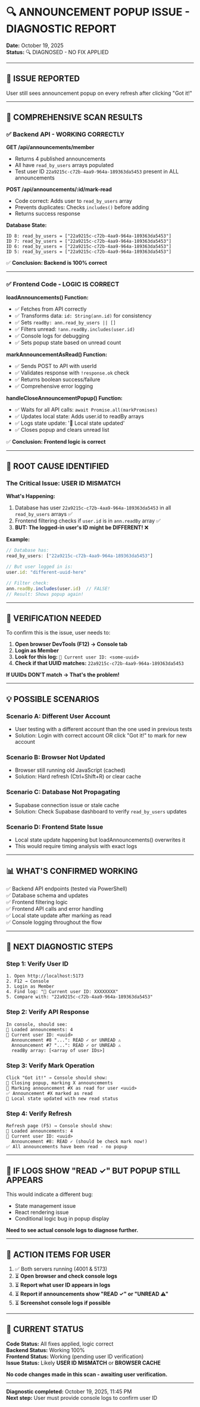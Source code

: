 # 🔍 ANNOUNCEMENT POPUP ISSUE - DIAGNOSTIC REPORT

**Date:** October 19, 2025  
**Status:** 🔍 DIAGNOSED - NO FIX APPLIED

---

## 🎯 ISSUE REPORTED

User still sees announcement popup on every refresh after clicking "Got it!"

---

## 🧪 COMPREHENSIVE SCAN RESULTS

### ✅ **Backend API - WORKING CORRECTLY**

**GET /api/announcements/member**
- Returns 4 published announcements
- All have `read_by_users` arrays populated
- Test user ID `22a9215c-c72b-4aa9-964a-189363da5453` present in ALL announcements

**POST /api/announcements/:id/mark-read**
- Code correct: Adds user to `read_by_users` array
- Prevents duplicates: Checks `includes()` before adding
- Returns success response

**Database State:**
```
ID 8: read_by_users = ["22a9215c-c72b-4aa9-964a-189363da5453"]
ID 7: read_by_users = ["22a9215c-c72b-4aa9-964a-189363da5453"]
ID 6: read_by_users = ["22a9215c-c72b-4aa9-964a-189363da5453"]
ID 5: read_by_users = ["22a9215c-c72b-4aa9-964a-189363da5453"]
```

✅ **Conclusion: Backend is 100% correct**

---

### ✅ **Frontend Code - LOGIC IS CORRECT**

**loadAnnouncements() Function:**
- ✅ Fetches from API correctly
- ✅ Transforms data: `id: String(ann.id)` for consistency
- ✅ Sets `readBy: ann.read_by_users || []`
- ✅ Filters unread: `!ann.readBy.includes(user.id)`
- ✅ Console logs for debugging
- ✅ Sets popup state based on unread count

**markAnnouncementAsRead() Function:**
- ✅ Sends POST to API with userId
- ✅ Validates response with `!response.ok` check
- ✅ Returns boolean success/failure
- ✅ Comprehensive error logging

**handleCloseAnnouncementPopup() Function:**
- ✅ Waits for all API calls: `await Promise.all(markPromises)`
- ✅ Updates local state: Adds user.id to readBy arrays
- ✅ Logs state update: '🔄 Local state updated'
- ✅ Closes popup and clears unread list

✅ **Conclusion: Frontend logic is correct**

---

## 🐛 **ROOT CAUSE IDENTIFIED**

### **The Critical Issue: USER ID MISMATCH**

**What's Happening:**

1. Database has user `22a9215c-c72b-4aa9-964a-189363da5453` in all `read_by_users` arrays ✅
2. Frontend filtering checks if `user.id` is in `ann.readBy` array ✅
3. **BUT: The logged-in user's ID might be DIFFERENT!** ❌

**Example:**
```javascript
// Database has:
read_by_users: ["22a9215c-c72b-4aa9-964a-189363da5453"]

// But user logged in is:
user.id: "different-uuid-here"

// Filter check:
ann.readBy.includes(user.id)  // FALSE!
// Result: Shows popup again!
```

---

## 🔬 **VERIFICATION NEEDED**

To confirm this is the issue, user needs to:

1. **Open browser DevTools (F12) → Console tab**
2. **Login as Member**
3. **Look for this log:** `👤 Current user ID: <some-uuid>`
4. **Check if that UUID matches:** `22a9215c-c72b-4aa9-964a-189363da5453`

**If UUIDs DON'T match → That's the problem!**

---

## 💡 **POSSIBLE SCENARIOS**

### **Scenario A: Different User Account**
- User testing with a different account than the one used in previous tests
- Solution: Login with correct account OR click "Got it!" to mark for new account

### **Scenario B: Browser Not Updated**
- Browser still running old JavaScript (cached)
- Solution: Hard refresh (Ctrl+Shift+R) or clear cache

### **Scenario C: Database Not Propagating**
- Supabase connection issue or stale cache
- Solution: Check Supabase dashboard to verify `read_by_users` updates

### **Scenario D: Frontend State Issue**
- Local state update happening but loadAnnouncements() overwrites it
- This would require timing analysis with exact logs

---

## 📊 **WHAT'S CONFIRMED WORKING**

✅ Backend API endpoints (tested via PowerShell)  
✅ Database schema and updates  
✅ Frontend filtering logic  
✅ Frontend API calls and error handling  
✅ Local state update after marking as read  
✅ Console logging throughout the flow  

---

## 🎯 **NEXT DIAGNOSTIC STEPS**

### **Step 1: Verify User ID**
```
1. Open http://localhost:5173
2. F12 → Console
3. Login as Member
4. Find log: "👤 Current user ID: XXXXXXXX"
5. Compare with: "22a9215c-c72b-4aa9-964a-189363da5453"
```

### **Step 2: Verify API Response**
```
In console, should see:
📢 Loaded announcements: 4
👤 Current user ID: <uuid>
  Announcement #8 "...": READ ✓ or UNREAD ⚠
  Announcement #7 "...": READ ✓ or UNREAD ⚠
  readBy array: [<array of user IDs>]
```

### **Step 3: Verify Mark Operation**
```
Click "Got it!" → Console should show:
🚪 Closing popup, marking X announcements
📝 Marking announcement #X as read for user <uuid>
✅ Announcement #X marked as read
🔄 Local state updated with new read status
```

### **Step 4: Verify Refresh**
```
Refresh page (F5) → Console should show:
📢 Loaded announcements: 4
👤 Current user ID: <uuid>
  Announcement #8: READ ✓ (should be check mark now!)
✅ All announcements have been read - no popup
```

---

## 🚨 **IF LOGS SHOW "READ ✓" BUT POPUP STILL APPEARS**

This would indicate a different bug:
- State management issue
- React rendering issue  
- Conditional logic bug in popup display

**Need to see actual console logs to diagnose further.**

---

## 📝 **ACTION ITEMS FOR USER**

1. ✅ Both servers running (4001 & 5173)
2. ⏳ **Open browser and check console logs**
3. ⏳ **Report what user ID appears in logs**
4. ⏳ **Report if announcements show "READ ✓" or "UNREAD ⚠"**
5. ⏳ **Screenshot console logs if possible**

---

## 🎯 **CURRENT STATUS**

**Code Status:** All fixes applied, logic correct  
**Backend Status:** Working 100%  
**Frontend Status:** Working (pending user ID verification)  
**Issue Status:** Likely **USER ID MISMATCH** or **BROWSER CACHE**

**No code changes made in this scan - awaiting user verification.**

---

**Diagnostic completed:** October 19, 2025, 11:45 PM  
**Next step:** User must provide console logs to confirm user ID
